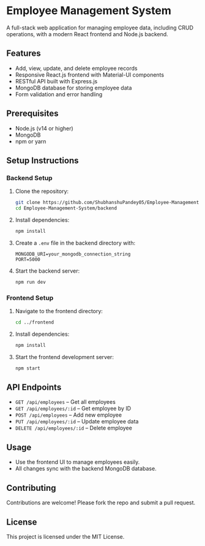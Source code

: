# Employee Management System

A full-stack web application for managing employee data, including CRUD operations, with a modern React frontend and Node.js backend.

## Features

- Add, view, update, and delete employee records  
- Responsive React.js frontend with Material-UI components  
- RESTful API built with Express.js  
- MongoDB database for storing employee data  
- Form validation and error handling  

## Prerequisites

- Node.js (v14 or higher)  
- MongoDB  
- npm or yarn  

## Setup Instructions

### Backend Setup

1. Clone the repository:
   ```bash
   git clone https://github.com/ShubhanshuPandey05/Employee-Management-System.git
   cd Employee-Management-System/backend
   ```

2. Install dependencies:
   ```bash
   npm install
   ```

3. Create a `.env` file in the backend directory with:
   ```
   MONGODB_URI=your_mongodb_connection_string
   PORT=5000
   ```

4. Start the backend server:
   ```bash
   npm run dev
   ```

### Frontend Setup

1. Navigate to the frontend directory:
   ```bash
   cd ../frontend
   ```

2. Install dependencies:
   ```bash
   npm install
   ```

3. Start the frontend development server:
   ```bash
   npm start
   ```

## API Endpoints

- `GET /api/employees` – Get all employees  
- `GET /api/employees/:id` – Get employee by ID  
- `POST /api/employees` – Add new employee  
- `PUT /api/employees/:id` – Update employee data  
- `DELETE /api/employees/:id` – Delete employee  

## Usage

- Use the frontend UI to manage employees easily.  
- All changes sync with the backend MongoDB database.

## Contributing

Contributions are welcome! Please fork the repo and submit a pull request.

## License

This project is licensed under the MIT License.
